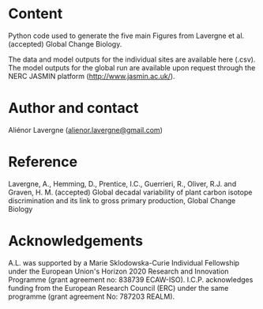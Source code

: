 # Content

Python code used to generate the five main Figures from Lavergne et al. (accepted) Global Change Biology. 

The data and model outputs for the individual sites are available here (.csv). The model outputs for the global run are available upon request through the NERC JASMIN platform (http://www.jasmin.ac.uk/).


# Author and contact

Aliénor Lavergne (alienor.lavergne@gmail.com)


# Reference

Lavergne, A., Hemming, D., Prentice, I.C., Guerrieri, R., Oliver, R.J. and Graven, H. M. (accepted) Global decadal variability of plant carbon isotope discrimination and its link to gross primary production, Global Change Biology


# Acknowledgements

A.L. was supported by a Marie Sklodowska-Curie Individual Fellowship under the European Union's Horizon 2020 Research and Innovation Programme (grant agreement no: 838739 ECAW-ISO). I.C.P. acknowledges funding from the European Research Council (ERC) under the same programme (grant agreement No: 787203 REALM). 

